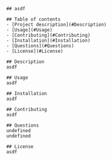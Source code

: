 
        ## asdf

        ## Table of contents
        - [Project description](#Description)
        - [Usage](#Usage)
        - [Contributing](#Contributing)
        - [Installation](#Installation)
        - [Questions](#Questions)
        - [License](#License)

        ## Description
        asdf

        ## Usage
        asdf

        ## Installation
        asdf

        ## Contributing
        asdf

        ## Questions
        undefined
        undefined

        ## License
        asdf
        